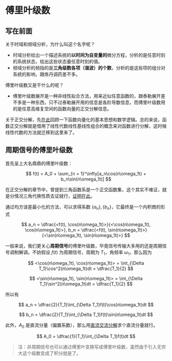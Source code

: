 # 傅里叶级数

## 写在前面

关于时域和频域分析，为什么叫这个名字呢？

* 时域分析给出一个描述系统的**以时间为自变量的**微分方程，分析的是任意时刻的系统状态，给出这些状态量任意时刻的值。
* 频域分析的频指的是**三角级数各项（谐波）的个数**，分析的是这些项的组分对系统的影响，跟炼丹调药差不多。

傅里叶级数又是干什么的呢？

* 傅里叶级数展开是一种非线性拟合方法，用来近似任意函数的，跟泰勒展开差不多是一种东西，只不过泰勒展开用的信息是各阶导数信息，而傅里叶级数用的是任意高维复空间的函数向量的正交分解信息。

关于正交分解，先[在此](../第一章/信号的运算.md#正交分解)回顾一下函数向量化的基本思想和数学逻辑。总的来说，函数正交分解就是借用了线性代数线性基线性组合的概念来对函数进行分解，这时候线性代数的方法就迁移到这里来了。

## 周期信号的傅里叶级数

首先呈上大名鼎鼎的傅里叶级数：

$$
f(t) = A_0 + \sum_{n = 1}^\infty[a_n\cos(n\omega_1t) + b_n\sin(n\omega_1t)]
$$

在正交分解的章节中，曾提到三角函数系是一个正交函数集，这个其实不难证，就是分情况三角代换性质去证就行，[证明在此](https://zhuanlan.zhihu.com/p/341796771)。

通过均方误差最小化的方法，可以求得系数 $\{a_n\}, \{b_n\}$，它最终是一个内积商的形式

$$
a_n = \dfrac{<f(t), \cos(n\omega_1t)>}{<\cos(n\omega_1t), \cos(n\omega_1t)>}, b_n = \dfrac{<f(t), \sin(n\omega_1t)>}{<\sin(n\omega_1t), \sin(n\omega_1t)>}
$$

一般来说，我们更关心**周期信号**的傅里叶级数，毕竟信号传输大多用的还是周期信号调制解调。不妨假设 $f(t)$ 为周期信号，周期为 $T_1$，角频率 $\omega_1$，那么因为

$$
<\cos(n\omega_1t), \cos(n\omega_1t)> = \int_{\Delta T_1}\cos^2(n\omega_1t)dt = \dfrac{T_1}{2}
$$

$$
<\sin(n\omega_1t), \sin(n\omega_1t)> = \int_{\Delta T_1}\sin^2(n\omega_1t)dt = \dfrac{T_1}{2}
$$

所以有

$$
a_n = \dfrac{2}{T_1}\int_{\Delta T_1}f(t)\cos(n\omega_1t)dt
$$

$$
b_n = \dfrac{2}{T_1}\int_{\Delta T_1}f(t)\sin(n\omega_1t)dt
$$

此外，$A_0$ 是直流分量（偏置系数），那么用[直流交流分解](../第一章/信号的运算.md#直流分量和交流分量)求个直流分量就行。

$$
A_0 = \dfrac{1}{T_1}\int_{\Delta T_1}f(t)dt
$$

> 注：非周期信号也可以通过傅里叶变换写成傅里叶级数，虽然由于引入无穷大这个级数变成了积分就是了。